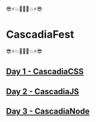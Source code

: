 😎⚡️💥🎉🎉🎉💥⚡️😎
# CascadiaFest
😎⚡️💥🎉🎉🎉💥⚡️😎

## [Day 1 - CascadiaCSS](cascadiacss.md)

## [Day 2 - CascadiaJS](cascadiajs.md)

## [Day 3 - CascadiaNode](cascadianode.md)

